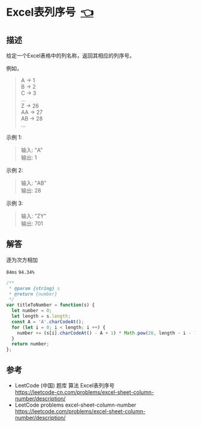 # <a id="excelSheetColumnNumber"></a>Excel表列序号&nbsp;&nbsp;[:point_left:][readme.problemSet.algorithm.excelSheetColumnNumber] #

## 描述 ##

给定一个Excel表格中的列名称，返回其相应的列序号。

例如，

> A -> 1  
> B -> 2  
> C -> 3  
> ...  
> Z -> 26  
> AA -> 27  
> AB -> 28  
> ...

示例 1:

> 输入: "A"  
> 输出: 1

示例 2:

> 输入: "AB"  
> 输出: 28

示例 3:

> 输入: "ZY"  
> 输出: 701

## 解答 ##

逐为次方相加

`84ms` `94.34%`

```javascript
/**
 * @param {string} s
 * @return {number}
 */
var titleToNumber = function(s) {
  let number = 0;
  let length = s.length;
  const A = 'A'.charCodeAt();
  for (let i = 0; i < length; i ++) {
    number += (s[i].charCodeAt() - A + 1) * Math.pow(26, length - i - 1);
  }
  return number;
};
```

## 参考 ##

* LeetCode (中国) 题库 算法 Excel表列序号  
  <https://leetcode-cn.com/problems/excel-sheet-column-number/description/>
* LeetCode problems excel-sheet-column-number  
  <https://leetcode.com/problems/excel-sheet-column-number/description/>

<!-- 链接 开始 -->
[readme.problemSet.algorithm.excelSheetColumnNumber]: ../../README.md#problemSet.algorithm.excelSheetColumnNumber "README"
<!-- 链接 结束 -->
